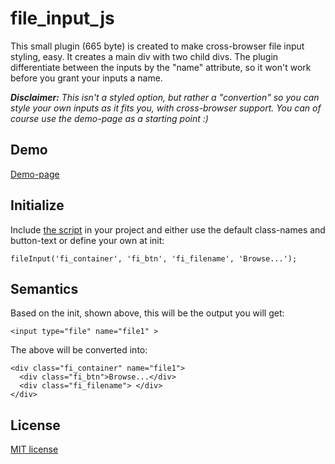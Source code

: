 file_input_js
===
This small plugin (665 byte) is created to make cross-browser file input styling, easy. It creates a main div with two child divs. The plugin differentiate between the inputs by the "name" attribute, so it won't work before you grant your inputs a name.

***Disclaimer:*** *This isn't a styled option, but rather a "convertion" so you can style your own inputs as it fits you, with cross-browser support. You can of course use the demo-page as a starting point :)*

Demo
---
[Demo-page](http://kallehauge.github.io/file_input_js/)

Initialize
---
Include [the script](https://github.com/kallehauge/file_input_js/tree/master/js) in your project and either use the default class-names and button-text or define your own at init:

    fileInput('fi_container', 'fi_btn', 'fi_filename', 'Browse...');

Semantics
---
Based on the init, shown above, this will be the output you will get:

    <input type="file" name="file1" >

The above will be converted into:

    <div class="fi_container" name="file1">
      <div class="fi_btn">Browse...</div>
      <div class="fi_filename"> </div>
    </div>

License
---
[MIT license](https://github.com/kallehauge/flex-duck-js/blob/master/LICENSE)
